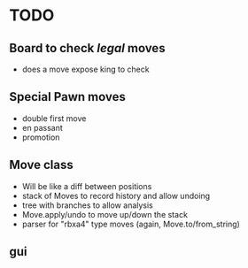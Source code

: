 # TODO

## Board to check _legal_ moves

- does a move expose king to check

## Special Pawn moves

- double first move
- en passant
- promotion

## Move class

- Will be like a diff between positions
- stack of Moves to record history and allow undoing
- tree with branches to allow analysis
- Move.apply/undo to move up/down the stack
- parser for "rbxa4" type moves (again, Move.to/from_string)

## gui